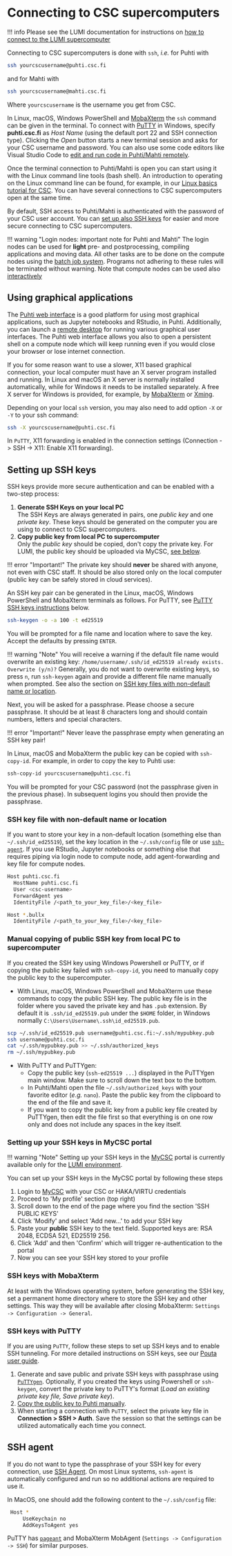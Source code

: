 # Connecting to CSC supercomputers

!!! info
    Please see the LUMI documentation for instructions on [how to connect to the
    LUMI supercomputer](https://docs.lumi-supercomputer.eu/firststeps/getstarted/)

Connecting to CSC supercomputers is done with `ssh`, _i.e._ for Puhti with

```bash
ssh yourcscusername@puhti.csc.fi
```

and for Mahti with

```bash
ssh yourcscusername@mahti.csc.fi
```

Where `yourcscusername` is the username you get from CSC.

In Linux, macOS, Windows PowerShell and [MobaXterm](https://mobaxterm.mobatek.net/)
the `ssh` command can be given in the terminal. To connect with [PuTTY](https://putty.org/)
in Windows, specify **puhti.csc.fi** as _Host Name_ (using the default port 22 and SSH
connection type). Clicking the _Open_ button starts a new terminal session and asks for
your CSC username and password. You can also use some code editors like Visual Studio
Code to [edit and run code in Puhti/Mahti remotely](../support/tutorials/remote-dev.md).

Once the terminal connection to Puhti/Mahti is open you can start using it with the Linux command
line tools (bash shell). An introduction to operating on the Linux command line can be found,
for example, in our [Linux basics tutorial for CSC](../support/tutorials/env-guide/index.md).
You can have several connections to CSC supercomputers open at the same time.

By default, SSH access to Puhti/Mahti is authenticated with the password of your CSC user account.
You can [set up also SSH keys](#setting-up-ssh-keys) for easier and more secure connecting to CSC
supercomputers.

!!! warning "Login nodes: important note for Puhti and Mahti"
    The login nodes can be used for **light** pre- and postprocessing, compiling
    applications and moving data. All other tasks are to be done on the
    compute nodes using the [batch job system](running/getting-started.md).
    Programs not adhering to these rules will be terminated without warning.
    Note that compute nodes can be used also [interactively](running/interactive-usage.md)

## Using graphical applications

The [Puhti web interface](webinterface/index.md) is a good platform for using most graphical
applications, such as Jupyter notebooks and RStudio, in Puhti. Additionally, you can launch
a [remote desktop](webinterface/desktop.md) for running various graphical user interfaces.
The Puhti web interface allows you also to open a persistent shell on a compute node which
will keep running even if you would close your browser or lose internet connection.

If you for some reason want to use a slower, X11 based graphical connection, your local computer
must have an X server program installed and running. In Linux and macOS an X server is normally
installed automatically, while for Windows it needs to be installed separately. A free X server
for Windows is provided, for example, by [MobaXterm](https://mobaxterm.mobatek.net/) or
[Xming](http://www.straightrunning.com/XmingNotes/).

Depending on your local `ssh` version, you may also need to add option `-X` or `-Y` to
your ssh command:

```bash
ssh -X yourcscusername@puhti.csc.fi
```

In `PuTTY`, X11 forwarding is enabled in the connection settings (Connection -> SSH
-> X11: Enable X11 forwarding).

## Setting up SSH keys

SSH keys provide more secure authentication and can be enabled with a two-step process:

1. **Generate SSH Keys on your local PC**  
   The SSH Keys are always generated in pairs, one _public key_ and
   one _private key_. These keys should be generated on the computer
   you are using to connect to CSC supercomputers.
2. **Copy public key from local PC to supercomputer**  
   Only the _public key_ should be copied, don't copy the private key.
   For LUMI, the public key should be uploaded via MyCSC, [see
   below](../connecting/#setting-up-your-ssh-keys-in-mycsc-portal).

!!! error "Important!"
    The private key should **never** be shared with anyone, not even with
    CSC staff. It should be also stored only on the local computer (public key
    can be safely stored in cloud services).

An SSH key pair can be generated in the Linux, macOS, Windows PowerShell and MobaXterm
terminals as follows. For PuTTY, see [PuTTY SSH keys instructions](#ssh-keys-with-putty)
below.

```bash
ssh-keygen -o -a 100 -t ed25519
```

You will be prompted for a file name and location where to save the
key. Accept the defaults by pressing `ENTER`.

!!! warning "Note"
    You will receive a warning if the default file name would overwrite an existing key:
    `/home/username/.ssh/id_ed25519 already exists. Overwrite (y/n)?` Generally, you do
    not want to overwrite existing keys, so press `n`, run `ssh-keygen` again and provide
    a different file name manually when prompted. See also the section on [SSH key files
    with non-default name or location](#ssh-key-file-with-non-default-name-or-location).

Next, you will be asked for a passphrase. Please choose a secure
passphrase. It should be at least 8 characters long and should contain
numbers, letters and special characters.

!!! error "Important!"
    Never leave the passphrase empty when generating an SSH key pair!

In Linux, macOS and MobaXterm the public key can be copied with
`ssh-copy-id`. For example, in order to copy the key to Puhti use:

```bash
ssh-copy-id yourcscusername@puhti.csc.fi
```

You will be prompted for your CSC password (not the passphrase given in the
previous phase). In subsequent logins you should then provide the passphrase.  

### SSH key file with non-default name or location

If you want to store your key in a non-default location (something else than `~/.ssh/id_ed25519`),
set the key location in the `~/.ssh/config` file or use [`ssh-agent`](#ssh-agent). If you use
RStudio, Jupyter notebooks or something else that requires piping via login node to compute
node, add agent-forwarding and key file for compute nodes.

```bash
Host puhti.csc.fi
  HostName puhti.csc.fi
  User <csc-username>
  ForwardAgent yes
  IdentityFile /<path_to_your_key_file>/<key_file>

Host *.bullx
  IdentityFile /<path_to_your_key_file>/<key_file>
```

### Manual copying of public SSH key from local PC to supercomputer

If you created the SSH key using Windows Powershell or PuTTY, or if copying the public key
failed with `ssh-copy-id`, you need to manually copy the public key to the supercomputer.

* With Linux, macOS, Windows PowerShell and MobaXterm use these commands to copy the
  public SSH key. The public key file is in the folder where you saved the private key
  and has `.pub` extension. By default it is `.ssh/id_ed25519.pub` under the `$HOME` folder,
  in Windows normally `C:\Users\Username\.ssh\id_ed25519.pub`.

```bash
scp ~/.ssh/id_ed25519.pub username@puhti.csc.fi:~/.ssh/mypubkey.pub
ssh username@puhti.csc.fi 
cat ~/.ssh/mypubkey.pub >> ~/.ssh/authorized_keys
rm ~/.ssh/mypubkey.pub
```

* With PuTTY and PuTTYgen:
    * Copy the public key (`ssh-ed25519 ...`) displayed in the PuTTYgen main window. Make
      sure to scroll down the text box to the bottom.
    * In Puhti/Mahti open the file `~/.ssh/authorized_keys` with your favorite editor
      (_e.g._ `nano`). Paste the public key from the clipboard to the end of the file and
      save it.
    * If you want to copy the public key from a public key file created by PuTTYgen, then
      edit the file first so that everything is on one row only and does not include
      any spaces in the key itself.

### Setting up your SSH keys in MyCSC portal

!!! warning "Note"
    Setting up your SSH keys in the [MyCSC](https://my.csc.fi) portal is currently
    available only for the [LUMI environment](https://docs.lumi-supercomputer.eu/).

You can set up your SSH keys in the MyCSC portal by following these steps

1. Login to [MyCSC](https://my.csc.fi) with your CSC or HAKA/VIRTU credentials
2. Proceed to 'My profile' section (top right)
3. Scroll down to the end of the page where you find the section 'SSH PUBLIC KEYS'
4. Click 'Modify' and select 'Add new...' to add your SSH key
5. Paste your **public** SSH key to the text field. Supported keys are: RSA 2048,
   ECDSA 521, ED25519 256.
6. Click 'Add' and then 'Confirm' which will trigger re-authentication to the portal
7. Now you can see your SSH key stored to your profile

### SSH keys with MobaXterm

At least with the Windows operating system, before generating the SSH key, set a permanent
home directory where to store the SSH key and other settings. This way they will be available
after closing MobaXterm: `Settings -> Configuration -> General`.

### SSH keys with PuTTY

If you are using `PuTTY`, follow these steps to set up SSH keys and to enable
SSH tunneling. For more detailed instructions on SSH keys, see our [Pouta user
guide](../../cloud/pouta/launch-vm-from-web-gui/#setting-up-ssh-keys).

1. Generate and save public and private SSH keys with passphrase using
   [`PuTTYgen`](https://www.puttygen.com/#How_to_use_PuTTYgen). Optionally,
   if you created the keys using Powershell or `ssh-keygen`, convert the private
   key to PuTTY's format (_Load an existing private key file, Save private key_).
2. [Copy the public key to Puhti manually](#manual-copying-of-public-ssh-key-from-local-pc-to-supercomputer).
3. When starting a connection with `PuTTY`, select the private key file in
   **Connection > SSH > Auth**. Save the session so that the settings can be
   utilized automatically each time you connect.

## SSH agent

If you do not want to type the passphrase of your SSH key for every connection,
use [SSH Agent](https://www.ssh.com/academy/ssh/agent). On most Linux systems,
`ssh-agent` is automatically configured and run so no additional actions are
required to use it.

In MacOS, one should add the following content to the `~/.ssh/config` file:

```bash
 Host *
     UseKeychain no
     AddKeysToAgent yes
```

PuTTY has [`pageant`](https://the.earth.li/~sgtatham/putty/0.74/htmldoc/Chapter9.html#pageant)
and MobaXterm MobAgent (`Settings -> Configuration -> SSH`) for similar purposes.
